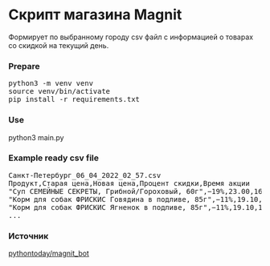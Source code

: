 # Скрипт магазина Magnit

Формирует по выбранному городу csv файл с информацией о товарах со скидкой на текущий день.

### Prepare

<pre>
python3 -m venv venv
source venv/bin/activate
pip install -r requirements.txt
</pre>

### Use

python3 main.py

### Example ready csv file

<pre>
Санкт-Петербург_06_04_2022_02_57.csv
Продукт,Старая цена,Новая цена,Процент скидки,Время акции
"Суп СЕМЕЙНЫЕ СЕКРЕТЫ, Грибной/Гороховый, 60г",−19%,23.00,16.99,с 06 апреля до 12 апреля
"Корм для собак ФРИСКИС Говядина в подливе, 85г",−11%,19.10,16.99,с 06 апреля до 12 апреля
"Корм для собак ФРИСКИС Ягненок в подливе, 85г",−11%,19.10,16.99,с 06 апреля до 12 апреля
...
</pre>

### Источник

[pythontoday/magnit_bot](https://github.com/pythontoday/magnit_bot)